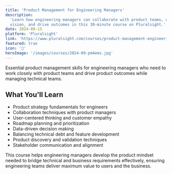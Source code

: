 ```yaml
---
title: 'Product Management for Engineering Managers'
description:
  'Learn how engineering managers can collaborate with product teams, define
  vision, and drive outcomes in this 30-minute course on Pluralsight.'
date: 2024-09-15
platform: 'Pluralsight'
link: 'https://www.pluralsight.com/courses/product-management-engineering-managers'
featured: true
icon: '🎯'
heroImage: '/images/courses/2024-09-pm4ems.jpg'
---
```


Essential product management skills for engineering managers who need to work
closely with product teams and drive product outcomes while managing technical
teams.

## What You'll Learn

- Product strategy fundamentals for engineers
- Collaboration techniques with product managers
- User-centered thinking and customer empathy
- Roadmap planning and prioritization
- Data-driven decision making
- Balancing technical debt and feature development
- Product discovery and validation techniques
- Stakeholder communication and alignment

This course helps engineering managers develop the product mindset needed to
bridge technical and business requirements effectively, ensuring engineering
teams deliver maximum value to users and the business.
